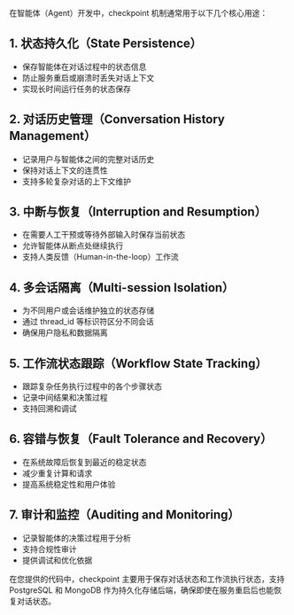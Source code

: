在智能体（Agent）开发中，checkpoint 机制通常用于以下几个核心用途：

## 1. **状态持久化（State Persistence）**
- 保存智能体在对话过程中的状态信息
- 防止服务重启或崩溃时丢失对话上下文
- 实现长时间运行任务的状态保存

## 2. **对话历史管理（Conversation History Management）**
- 记录用户与智能体之间的完整对话历史
- 保持对话上下文的连贯性
- 支持多轮复杂对话的上下文维护

## 3. **中断与恢复（Interruption and Resumption）**
- 在需要人工干预或等待外部输入时保存当前状态
- 允许智能体从断点处继续执行
- 支持人类反馈（Human-in-the-loop）工作流

## 4. **多会话隔离（Multi-session Isolation）**
- 为不同用户或会话维护独立的状态存储
- 通过 thread_id 等标识符区分不同会话
- 确保用户隐私和数据隔离

## 5. **工作流状态跟踪（Workflow State Tracking）**
- 跟踪复杂任务执行过程中的各个步骤状态
- 记录中间结果和决策过程
- 支持回溯和调试

## 6. **容错与恢复（Fault Tolerance and Recovery）**
- 在系统故障后恢复到最近的稳定状态
- 减少重复计算和请求
- 提高系统稳定性和用户体验

## 7. **审计和监控（Auditing and Monitoring）**
- 记录智能体的决策过程用于分析
- 支持合规性审计
- 提供调试和优化依据

在您提供的代码中，checkpoint 主要用于保存对话状态和工作流执行状态，支持 PostgreSQL 和 MongoDB 作为持久化存储后端，确保即使在服务重启后也能恢复对话状态。